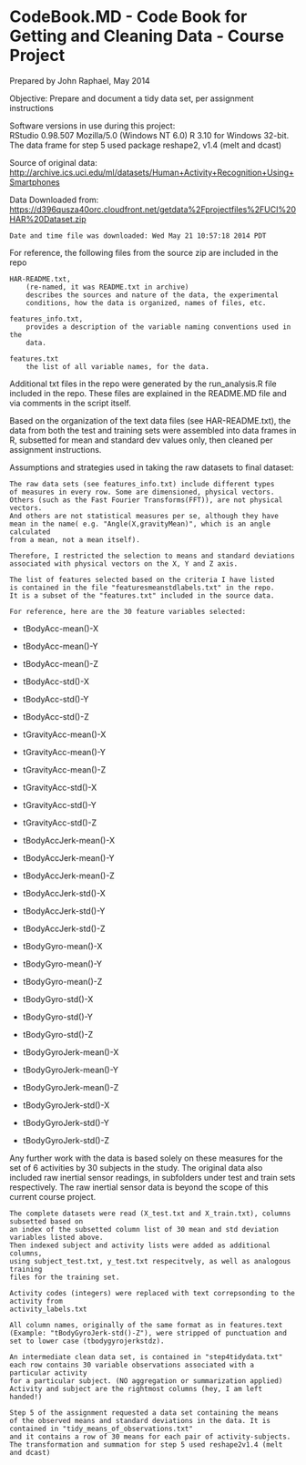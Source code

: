 
<h1>CodeBook.MD - Code Book for Getting and Cleaning Data - Course Project</h1>

<p>Prepared by John Raphael, May 2014</p>

<p>Objective: Prepare and document a tidy data set, per assignment instructions</p>

<p>Software versions in use during this project:<br/>
    RStudio 0.98.507 Mozilla/5.0 (Windows NT 6.0)
    R 3.10 for Windows 32-bit.
    The data frame for step 5 used package reshape2, v1.4 (melt and dcast)</p>

<p>Source of original data: 
    <a href="http://archive.ics.uci.edu/ml/datasets/Human+Activity+Recognition+Using+Smartphones">http://archive.ics.uci.edu/ml/datasets/Human+Activity+Recognition+Using+Smartphones</a></p>

<p>Data Downloaded from:
    <a href="https://d396qusza40orc.cloudfront.net/getdata%2Fprojectfiles%2FUCI%20HAR%20Dataset.zip">https://d396qusza40orc.cloudfront.net/getdata%2Fprojectfiles%2FUCI%20HAR%20Dataset.zip</a></p>

<pre><code>Date and time file was downloaded: Wed May 21 10:57:18 2014 PDT
</code></pre>

<p>For reference, the following files from the source zip are included in the repo</p>

<pre><code>HAR-README.txt, 
    (re-named, it was README.txt in archive)
    describes the sources and nature of the data, the experimental 
    conditions, how the data is organized, names of files, etc.

features_info.txt,
    provides a description of the variable naming conventions used in the
    data.

features.txt
    the list of all variable names, for the data.
</code></pre>

<p>Additional txt files in the repo were generated by the run_analysis.R
file included in the repo. These files are explained in the README.MD file
and via comments in the script itself.</p>

<p>Based on the organization of the text data files (see HAR-README.txt),
the data from both the test and training sets were assembled into
data frames in R, subsetted for mean and standard dev values only,
then cleaned per assignment instructions.</p>

<p>Assumptions and strategies used in taking the raw datasets to final dataset:</p>

<pre><code>The raw data sets (see features_info.txt) include different types
of measures in every row. Some are dimensioned, physical vectors.
Others (such as the Fast Fourier Transforms(FFT)), are not physical vectors.
And others are not statistical measures per se, although they have
mean in the name( e.g. &quot;Angle(X,gravityMean)&quot;, which is an angle calculated
from a mean, not a mean itself).

Therefore, I restricted the selection to means and standard deviations
associated with physical vectors on the X, Y and Z axis.

The list of features selected based on the criteria I have listed
is contained in the file &quot;featuresmeanstdlabels.txt&quot; in the repo.
It is a subset of the &quot;features.txt&quot; included in the source data.

For reference, here are the 30 feature variables selected:
</code></pre>

<ul>
<li><p>tBodyAcc-mean()-X</p></li>
<li><p>tBodyAcc-mean()-Y</p></li>
<li><p>tBodyAcc-mean()-Z</p></li>
<li><p>tBodyAcc-std()-X</p></li>
<li><p>tBodyAcc-std()-Y</p></li>
<li><p>tBodyAcc-std()-Z</p></li>
<li><p>tGravityAcc-mean()-X </p></li>
<li><p>tGravityAcc-mean()-Y</p></li>
<li><p>tGravityAcc-mean()-Z</p></li>
<li><p>tGravityAcc-std()-X </p></li>
<li><p>tGravityAcc-std()-Y</p></li>
<li><p>tGravityAcc-std()-Z</p></li>
<li><p>tBodyAccJerk-mean()-X </p></li>
<li><p>tBodyAccJerk-mean()-Y</p></li>
<li><p>tBodyAccJerk-mean()-Z</p></li>
<li><p>tBodyAccJerk-std()-X </p></li>
<li><p>tBodyAccJerk-std()-Y</p></li>
<li><p>tBodyAccJerk-std()-Z</p></li>
<li><p>tBodyGyro-mean()-X </p></li>
<li><p>tBodyGyro-mean()-Y</p></li>
<li><p>tBodyGyro-mean()-Z</p></li>
<li><p>tBodyGyro-std()-X </p></li>
<li><p>tBodyGyro-std()-Y</p></li>
<li><p>tBodyGyro-std()-Z</p></li>
<li><p>tBodyGyroJerk-mean()-X </p></li>
<li><p>tBodyGyroJerk-mean()-Y</p></li>
<li><p>tBodyGyroJerk-mean()-Z</p></li>
<li><p>tBodyGyroJerk-std()-X </p></li>
<li><p>tBodyGyroJerk-std()-Y</p></li>
<li><p>tBodyGyroJerk-std()-Z</p></li>
</ul>

<p>Any further work with the data is based solely on these measures for the set of 6 activities by 30 subjects in the study.  The original data also included raw inertial sensor readings,
in subfolders under test and train sets respectively.  The raw inertial sensor data
is beyond the scope of this current course project.  </p>

<pre><code>The complete datasets were read (X_test.txt and X_train.txt), columns subsetted based on
an index of the subsetted column list of 30 mean and std deviation variables listed above.
Then indexed subject and activity lists were added as additional columns, 
using subject_test.txt, y_test.txt respecitvely, as well as analogous training 
files for the training set.

Activity codes (integers) were replaced with text correpsonding to the activity from
activity_labels.txt

All column names, originally of the same format as in features.text
(Example: &quot;tBodyGyroJerk-std()-Z&quot;), were stripped of punctuation and
set to lower case (tbodygyrojerkstdz). 

An intermediate clean data set, is contained in &quot;step4tidydata.txt&quot;
each row contains 30 variable observations associated with a particular activity
for a particular subject. (NO aggregation or summarization applied)
Activity and subject are the rightmost columns (hey, I am left handed!)

Step 5 of the assignment requested a data set containing the means
of the observed means and standard deviations in the data. It is
contained in &quot;tidy_means_of_observations.txt&quot;
and it contains a row of 30 means for each pair of activity-subjects.
The transformation and summation for step 5 used reshape2v1.4 (melt and dcast)
</code></pre>

</body>

</html>


